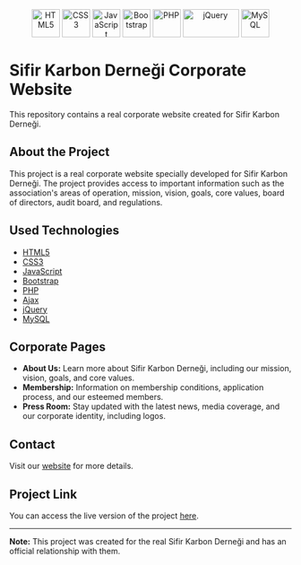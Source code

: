 <div align="center">
    <img src="https://www.w3.org/html/logo/downloads/HTML5_Logo_512.png" alt="HTML5" width="50" height="50" />
    <img src="https://upload.wikimedia.org/wikipedia/commons/thumb/d/d5/CSS3_logo_and_wordmark.svg/1024px-CSS3_logo_and_wordmark.svg.png" alt="CSS3" width="50" height="50" />
    <img src="https://upload.wikimedia.org/wikipedia/commons/thumb/6/6a/JavaScript-logo.png/512px-JavaScript-logo.png" alt="JavaScript" width="50" height="50" />
    <img src="https://upload.wikimedia.org/wikipedia/commons/thumb/b/b2/Bootstrap_logo.svg/512px-Bootstrap_logo.svg.png" alt="Bootstrap" width="50" height="50" />
    <img src="https://www.php.net/images/logos/php-logo.svg" alt="PHP" width="50" height="50" />
    <img src="https://upload.wikimedia.org/wikipedia/commons/thumb/f/fd/JQuery-Logo.svg/524px-JQuery-Logo.svg.png?20200715135602" alt="jQuery" width="100" height="50" />
    <img src="https://www.mysql.com/common/logos/logo-mysql-170x115.png" alt="MySQL" width="50" height="50" />
</div>

# Sifir Karbon Derneği Corporate Website

This repository contains a real corporate website created for Sifir Karbon Derneği.

## About the Project

This project is a real corporate website specially developed for Sifir Karbon Derneği. The project provides access to important information such as the association's areas of operation, mission, vision, goals, core values, board of directors, audit board, and regulations.

## Used Technologies

- [HTML5](https://developer.mozilla.org/en-US/docs/Web/Guide/HTML/HTML5)
- [CSS3](https://developer.mozilla.org/en-US/docs/Web/CSS)
- [JavaScript](https://developer.mozilla.org/en-US/docs/Web/JavaScript)
- [Bootstrap](https://getbootstrap.com/)
- [PHP](https://www.php.net/)
- [Ajax](https://developer.mozilla.org/en-US/docs/Web/Guide/AJAX)
- [jQuery](https://jquery.com/)
- [MySQL](https://www.mysql.com/)

## Corporate Pages

- **About Us:** Learn more about Sifir Karbon Derneği, including our mission, vision, goals, and core values.
- **Membership:** Information on membership conditions, application process, and our esteemed members.
- **Press Room:** Stay updated with the latest news, media coverage, and our corporate identity, including logos.

## Contact

Visit our [website](https://sifirkarbondernegi.org/) for more details.

## Project Link

You can access the live version of the project [here](https://sifirkarbondernegi.org/).

---

**Note:** This project was created for the real Sifir Karbon Derneği and has an official relationship with them.
